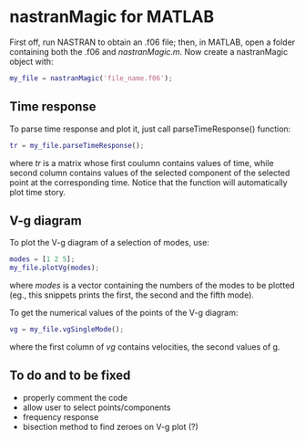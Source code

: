 # nastranMagic for MATLAB

First off, run NASTRAN to obtain an .f06 file; then, in MATLAB, open a folder containing both the .f06 and _nastranMagic.m_. Now create a nastranMagic object with:

``` MATLAB
my_file = nastranMagic('file_name.f06');
```



## Time response

To parse time response and plot it, just call parseTimeResponse() function:

``` MATLAB
tr = my_file.parseTimeResponse();
```

where _tr_ is a matrix whose first coulumn contains values of time, while second column contains values of the selected component of the selected point at the corresponding time. Notice that the function will automatically plot time story.



## V-g diagram

To plot the V-g diagram of a selection of modes, use:

``` MATLAB
modes = [1 2 5];
my_file.plotVg(modes);
```

where _modes_ is a vector containing the numbers of the modes to be plotted (eg., this snippets prints the first, the second and the fifth mode).

To get the numerical values of the points of the V-g diagram:

``` MATLAB
vg = my_file.vgSingleMode();
```
where the first column of _vg_ contains velocities, the second values of g.



## To do and to be fixed
- properly comment the code
- allow user to select points/components
- frequency response
- bisection method to find zeroes on V-g plot (?)
